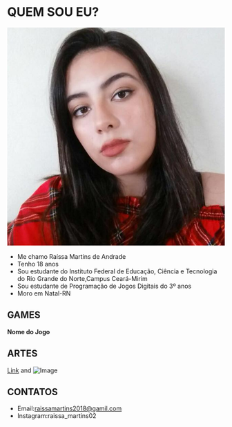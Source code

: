 # QUEM SOU EU?
![eu](31718490_1051119801702014_8883386686310973440_n.jpg)
- Me chamo Raíssa Martins de Andrade
- Tenho 18 anos
- Sou estudante do Instituto Federal de Educação, Ciência e Tecnologia do Rio Grande do Norte,Campus Ceará-Mirim
- Sou estudante de Programação de Jogos Digitais do 3º anos
- Moro em Natal-RN
## GAMES

**Nome do Jogo**

## ARTES



[Link](url) and ![Image](src)

## CONTATOS
- Email:raissamartins2018@gamil.com
- Instagram:raissa_martins02
